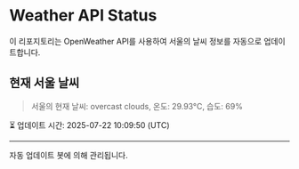 
# Weather API Status

이 리포지토리는 OpenWeather API를 사용하여 서울의 날씨 정보를 자동으로 업데이트합니다.

## 현재 서울 날씨
> 서울의 현재 날씨: overcast clouds, 온도: 29.93°C, 습도: 69%

⏳ 업데이트 시간: 2025-07-22 10:09:50 (UTC)

---
자동 업데이트 봇에 의해 관리됩니다.
